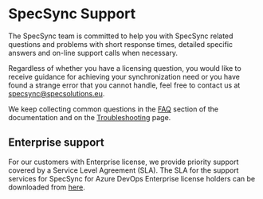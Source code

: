 # SpecSync Support

The SpecSync team is committed to help you with SpecSync related questions and problems with short response times, detailed specific answers and on-line support calls when necessary.

Regardless of whether you have a licensing question, you would like to receive guidance for achieving your synchronization need or you have found a strange error that you cannot handle, feel free to contact us at [specsync@specsolutions.eu](mailto:specsync@specsolutions.eu).

We keep collecting common questions in the [FAQ](faq.md) section of the documentation and on the [Troubleshooting](troubleshooting.md) page. 

## Enterprise support

For our customers with Enterprise license, we provide priority support covered by a Service Level Agreement \(SLA\).  The SLA for the support services for SpecSync for Azure DevOps Enterprise license holders can be downloaded from [here](https://www.specsolutions.eu/media/specsync/SpecSync-Enterprise-Support-SLA.pdf).

